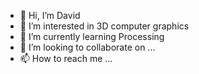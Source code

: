 - 👋 Hi, I’m David
- 👀 I’m interested in 3D computer graphics
- 🌱 I’m currently learning Processing
- 💞️ I’m looking to collaborate on ...
- 📫 How to reach me ...

<!---
david99991/david99991 is a ✨ special ✨ repository because its `README.md` (this file) appears on your GitHub profile.
You can click the Preview link to take a look at your changes.
--->

